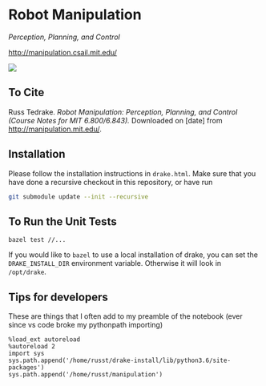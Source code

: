 # Robot Manipulation

_Perception, Planning, and Control_

<http://manipulation.csail.mit.edu/>

![](https://github.com/RussTedrake/manipulation/workflows/CI/badge.svg)

## To Cite

Russ Tedrake. _Robot Manipulation: Perception, Planning, and Control (Course
Notes for MIT 6.800/6.843)._ Downloaded on [date] from <http://manipulation.mit.edu/>.

## Installation

Please follow the installation instructions in `drake.html`.  Make sure that you have done a recursive checkout in this repository, or have run

```bash
git submodule update --init --recursive
```

## To Run the Unit Tests

```
bazel test //...
```

If you would like to `bazel` to use a local installation of drake, you can set
the `DRAKE_INSTALL_DIR` environment variable. Otherwise it will look in
`/opt/drake`.

## Tips for developers

These are things that I often add to my preamble of the notebook (ever since vs code broke my pythonpath importing)
```
%load_ext autoreload
%autoreload 2
import sys
sys.path.append('/home/russt/drake-install/lib/python3.6/site-packages')
sys.path.append('/home/russt/manipulation')
```
